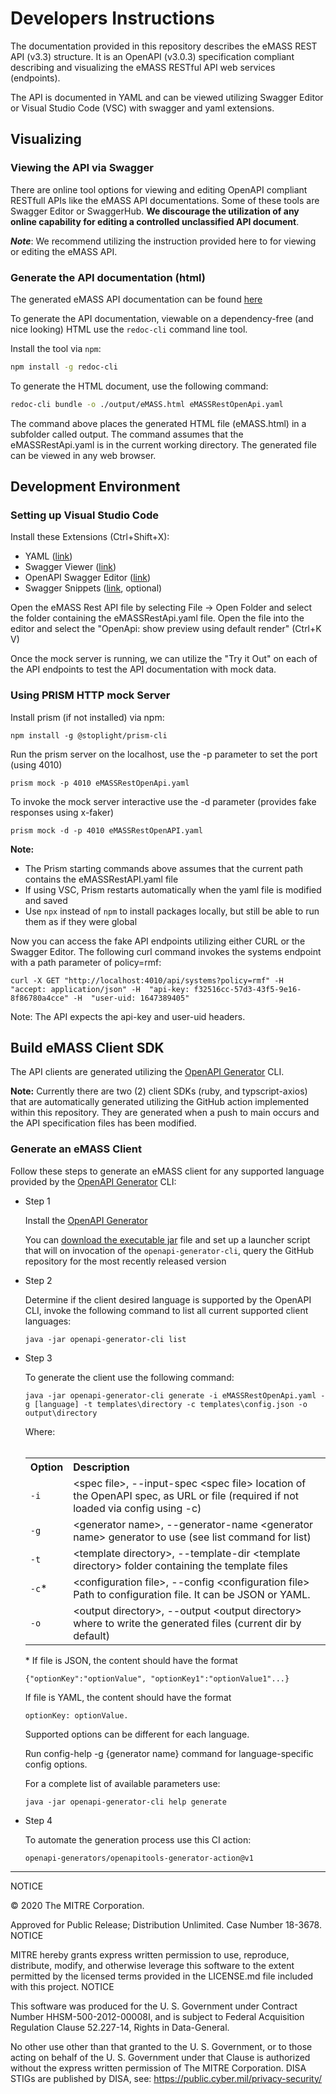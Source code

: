 # Developers Instructions

The documentation provided in this repository describes the eMASS REST API (v3.3) structure. It is an OpenAPI (v3.0.3) specification compliant describing and visualizing the eMASS RESTful API web services (endpoints).

The API is documented in YAML and can be viewed utilizing Swagger Editor or Visual Studio Code (VSC) with swagger and yaml extensions.

## Visualizing 
### Viewing the API via Swagger

There are online tool options for viewing and editing OpenAPI compliant RESTfull APIs like the eMASS API documentations. Some of these tools are Swagger Editor or SwaggerHub. <strong>We discourage the utilization of any online capability for editing a controlled unclassified API document</strong>.

***Note***: We recommend utilizing the instruction provided here to for viewing or editing the eMASS API.

### Generate the API documentation (html)
The generated eMASS API documentation can be found [here](https://mitre.github.io/emass_client/docs/redoc/)

To generate the API documentation, viewable on a dependency-free (and nice looking) HTML use the `redoc-cli` command line tool.


Install the tool via `npm`:
```bash
npm install -g redoc-cli
```
To generate the HTML document, use the following command:
```bash
redoc-cli bundle -o ./output/eMASS.html eMASSRestOpenApi.yaml
```

The command above places the generated HTML file (eMASS.html) in a subfolder called output. The command assumes that the eMASSRestApi.yaml is in the current working directory. The generated file can be viewed in any web browser.

## Development Environment
### Setting up Visual Studio Code
Install these Extensions (Ctrl+Shift+X):
* YAML ([link](https://marketplace.visualstudio.com/items?itemName=redhat.vscode-yaml))
* Swagger Viewer ([link](https://marketplace.visualstudio.com/items?itemName=Arjun.swagger-viewer))
* OpenAPI Swagger Editor ([link](https://marketplace.visualstudio.com/items?itemName=42Crunch.vscode-openapi))
* Swagger Snippets ([link](https://marketplace.visualstudio.com/items?itemName=adisreyaj.swagger-snippets), optional)

Open the eMASS Rest API file by selecting File -> Open Folder and select the folder containing the eMASSRestApi.yaml file. Open the file into the editor and select the "OpenApi: show preview using default render" (Ctrl+K V)

Once the mock server is running, we can utilize the "Try it Out" on each of the API endpoints to test the API documentation with mock data.

### Using PRISM HTTP mock Server
Install prism (if not installed) via npm:
``` npm
npm install -g @stoplight/prism-cli
```

Run the prism server on the localhost, use the -p parameter to set the port (using 4010)
``` node
prism mock -p 4010 eMASSRestOpenApi.yaml
```

To invoke the mock server interactive use the -d parameter (provides fake responses using x-faker)
``` node
prism mock -d -p 4010 eMASSRestOpenAPI.yaml
```
**Note:**
* The Prism starting commands above assumes that the current path contains the eMASSRestAPI.yaml file
* If using VSC, Prism restarts automatically when the yaml file is modified and saved
* Use `npx` instead of `npm` to install packages locally, but still be able to run them as if they were global

Now you can access the fake API endpoints utilizing either CURL or the Swagger Editor. The following curl command invokes the systems endpoint with a path parameter of policy=rmf:
``` node
curl -X GET "http://localhost:4010/api/systems?policy=rmf" -H  "accept: application/json" -H  "api-key: f32516cc-57d3-43f5-9e16-8f86780a4cce" -H  "user-uid: 1647389405"
```
Note: The API expects the api-key and user-uid headers.

## Build eMASS Client SDK
The API clients are generated utilizing the [OpenAPI Generator](https://github.com/OpenAPITools/openapi-generator) CLI.

**Note:** Currently there are two (2) client SDKs (ruby, and typscript-axios) that are automatically generated utilizing the GitHub action implemented within this repository. They are generated when a push to main occurs and the API specification files has been modified.

### Generate an eMASS Client
Follow these steps to generate an eMASS client for any supported language provided by the [OpenAPI Generator](https://github.com/OpenAPITools/openapi-generator) CLI:
- Step 1
  
  Install the [OpenAPI Generator](https://github.com/OpenAPITools/openapi-generator#1---installation) 

  You can [download the executable jar](https://github.com/OpenAPITools/openapi-generator#13---download-jar) file and set up a launcher script that will on invocation of the ```openapi-generator-cli```, query the GitHub repository for the most recently released version

- Step 2
  
  Determine if the client desired language is supported by the OpenAPI CLI, invoke the following command to list all current supported client languages:

  ```script
  java -jar openapi-generator-cli list
  ```
- Step 3
  
  To generate the client use the following command:
  ```script
  java -jar openapi-generator-cli generate -i eMASSRestOpenApi.yaml -g [language] -t templates\directory -c templates\config.json -o output\directory
  ```
  Where:
      <table>
        <tr>
          <th align=left>Option</th>
          <th align=left>Description</th>
        </tr>
        <tr>
          <td>`-i`</td>
          <td>\<spec file\>, --input-spec \<spec file> location of the OpenAPI spec, as URL or file (required if not loaded via config using -c)</td>
        </tr>
        <tr>
          <td>`-g`</td>
          <td>\<generator name>, --generator-name \<generator name> generator to use (see list command for list)</td>
        </tr>
        <tr>
          <td>`-t`</td>
          <td>\<template directory>, --template-dir \<template directory> folder containing the template files</td>
        </tr>
        <tr>
          <td>`-c`*</td>
          <td>\<configuration file>, --config \<configuration file> Path to configuration file. It can be JSON or YAML.</td>
        </tr>
        <tr>
          <td>`-o`</td>
          <td>\<output directory>, --output \<output directory> where to write the generated files (current dir by default)</td>          
        </tr>                
      </table>

  \* If file is JSON, the content should have the format

      {"optionKey":"optionValue", "optionKey1":"optionValue1"...}

    If file is YAML, the content should have the format

      optionKey: optionValue. 

    Supported options can be different for each language. 
    
    Run config-help -g {generator name} command for language-specific config options.  

    For a complete list of available parameters use:
    ```script
    java -jar openapi-generator-cli help generate
    ```

- Step 4
  
  To automate the generation process use this CI action:
  ```
  openapi-generators/openapitools-generator-action@v1
  ```
---

NOTICE

© 2020 The MITRE Corporation.

Approved for Public Release; Distribution Unlimited. Case Number 18-3678.
NOTICE

MITRE hereby grants express written permission to use, reproduce, distribute, modify, and otherwise leverage this software to the extent permitted by the licensed terms provided in the LICENSE.md file included with this project.
NOTICE

This software was produced for the U. S. Government under Contract Number HHSM-500-2012-00008I, and is subject to Federal Acquisition Regulation Clause 52.227-14, Rights in Data-General.

No other use other than that granted to the U. S. Government, or to those acting on behalf of the U. S. Government under that Clause is authorized without the express written permission of The MITRE Corporation. DISA STIGs are published by DISA, see: https://public.cyber.mil/privacy-security/
